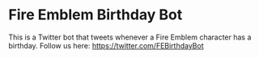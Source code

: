 # Fire Emblem Birthday Bot
This is a Twitter bot that tweets whenever a Fire Emblem character has a birthday. Follow us here: https://twitter.com/FEBirthdayBot
